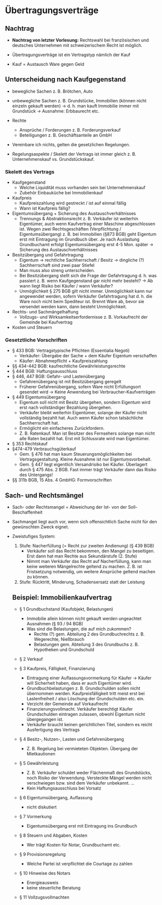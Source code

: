# Übertragungsverträge

## Nachtrag

- **Nachtrag von letzter Vorlesung:** Rechtswahl bei französischen und deutsches Unternehmen mit schweizerischem Recht ist möglich.

- Übertragungsverträge ist ein Vertragstyp nämlich der Kauf
- Kauf = Austausch Ware gegen Geld

## Unterscheidung nach Kaufgegenstand

- bewegliche Sachen z. B. Brötchen, Auto
- unbewegliche Sachen z. B. Grundstücke, Immobilien (können nicht einzeln gekauft werden) → d. h. man kauft Immobilie immer mit Grundstück → Ausnahme: Erbbaurecht etc.
- Rechte
    - Ansprüche / Forderungen z. B. Forderungsverkauf
    - Beteiligungen z. B. Geschäftsanteile an GmbH

- Vereinbare ich nichts, gelten die gesetzlichen Regelungen.
- Regelungsaspekte / Skelett der Vertrags ist immer gleich z. B. Unternehmenskauf vs. Grundstückskauf.

### Skelett des Vertrags

- Kaufgegenstand
    - Welche Liquidität muss vorhanden sein bei Unternehmenskauf
    - Zubehör Einbauküche bei Immobilienkauf
- Kaufpreis
    - Kaufpreiszahlung wird gestreckt / ist auf einmal fällig
    - Wann ist Kaufpreis fällig?
- Eigentumsübergang + Sicherung des Austauschverhältnisses
    - Trennungs & Abstraktionsrecht z. B. Verkäufer ist weiterhin Eigentümer, auch wenn Kaufvertrag einer Maschine abgeschlossen ist. Wegen zwei Rechtsgeschäften (Verpflichtung / Eigentumsübergang) z. B. bei Immobilien (§873 BGB) geht Eigentum erst mit Eintragung im Grundbuch über. Je nach Auslastung Grundbuchamt erfolgt Eigentumsübergang erst 4-5 Mon. später → Sicherung des Austauschverhältnisses
- Besitzübergang und Gefahrtragung
    - Eigentum → rechtliche Sachherrschaft / Besitz → dingliche (?) Sachherrschaft sind zwei paar Stiefel
    - Man muss also streng unterscheiden.
    - Bei Besitzübergang stellt sich die Frage der Gefahrtragung d. h. was passiert z. B. wenn Kaufgegenstand gar nicht mehr besteht? → Ab wann liegt Risiko bei Käufer / wann Verkäufer?
    - Unmöglichkeit § 275 BGB gilt nicht immer. Unmöglichkeit kann nur angewendet werden, sofern Verkäufer Gefahrtragung hat d. h. die Ware noch nicht beim Spediteur ist. Brennt Ware ab, bevor sie versendet werden kann, dann besteht Unmöglichkeit.
- Rechts- und Sachmängelhaftung
    - Vollzugs- und Wirksamkeitserfordernisse z. B. Vorkaufrecht der Gemeinde bei Kaufvertrag
- Kosten und Steuern

### Gesetztliche Vorschriften

- § 433 BGB: Vertragstypische Pflichten (Essentialia Negoti)
    - Verkäufer: Übergabe der Sache + dem Käufer Eigentum verschaffen
    - Käufer: Abnahmepflicht + Kaufpreiszahlung
- §§ 434-442 BGB: kaufrechtliche Gewährleistungsrechte
- § 444 BGB: Haftungsausschluss
- § 446, 447 BGB: Gefahr- und Lastenübergang
    - Gefahrenübergang ist mit Besitzübergang geregelt
    - Früherer Gefahrenübergang, sofern Ware nicht Erfüllungsort gesendet wird → Keine Anwendung bei Verbraucher-Kaufverträgen
- § 449 Eigentumsübergang
    - Eigentum soll nicht mit Besitz übergehen, sondern Eigentum wird erst nach vollständiger Bezahlung übergehen.
    - Verkäufer bleibt weiterhin Eigentümer, solange der Käufer nicht vollständig bezahlt hat. Auch wenn Käufer schon tatsächliche Sachherrschaft hat.
    - Ermöglicht ein einfacheres Zurückfordern.
    - Z. B. Ratenkauf. Man ist Besitzer des Fernsehers solange man nicht alle Raten bezahlt hat. Erst mit Schlussrate wird man Eigentümer.
- § 353 Rechtskauf
- §474-479 Verbrauchsgüterkauf
    - Gem. § 476 hat man kaum Steuerungsmöglichkeiten bei Vertragsgestaltung. Kleine Ausnahme ist nur Eigentumsvorbehalt.
    - Gem. § 447 liegt eigentlich Versandrisiko bei Käufer. Überlagert durch § 475 Abs. 2 BGB. Fast immer trägt Verkäufer dann das Risiko des Untergangs!
- §§ 311b BGB, 15 Abs. 4 GmbHG: Formvorschriften

## Sach- und Rechtsmängel

- Sach- oder Rechtsmangel = Abweichung der Ist- von der Soll-Beschaffenheit
- Sachmangel liegt auch vor, wenn sich offensichtlich Sache nicht für den gewünschten Zweck eignet.
- Zweistufiges System:
    1. Stufe: Nacherfüllung (= Recht zur zweiten Andienung) (§ 439 BGB)
        - Verkäufer soll das Recht bekommen, den Mangel zu beseitigen. Erst dann hat man Rechte aus Sekundärstufe (2. Stufe)
        - Nimmt man Verkäufer das Recht auf Nacherfüllung, kann man keine weiteren Mängelrechte geltend zu machen. Z. B. ist Fristsetzung notwendig, um weitere Ansprüche geltend machen zu können.
    2. Stufe: Rücktritt, Minderung, Schadensersatz statt der Leistung

    ## Beispiel: Immobilienkaufvertrag

    - § 1 Grundbuchstand (Kaufobjekt, Belastungen)
        - Immobilie allein können nicht gekauft werden ungeachtet Ausnahmen (§ 93 / 94 BGB)
        - Was sind die Belastungen, die auf mich zukommen?
            - Rechte (?) gem. Abteilung 2 des Grundbuchrechts z. B. Wegerechte, Nießbrauch
            - Belastungen gem. Abteilung 3 des Grundbuchs z. B. Hypotheken und Grundschuld

    - § 2 Verkauf
    - § 3 Kaufpreis, Fälligkeit, Finanzierung
        - Eintragung einer Auflassungsvormerkung für Käufer → Käufer will Sicherheit haben, dass er auch Eigentümer wird.
        - Grundbuchbelastungen z. B. Grundschulden sollen nicht übernommen werden. Kaufpreisfälligkeit tritt meist erst bei Lastenfreiheit / also Löschung der Grundschulden etc. ein.
        - Verzicht der Gemeinde auf Vorkaufrecht
        - Finanzierungsvollmacht. Verkäufer berechtigt Käufer Grundschulden eintragen zulassen, obwohl Eigentum nicht übergegangen ist.
        - Verkäufer braucht keinen gerichtlichen Titel, sondern es reicht Ausfertigung des Vertrags
    - § 4 Besitz-,  Nutzen-, Lasten und Gefahrenübergang
        - Z. B. Regelung bei vermieteten Objekten. Übergang der Mietkautionen
    - § 5 Gewährleistung
        - Z. B. Verkäufer schuldet weder Flächenmaß des Grundstücks, noch Risiko der Verwendung. Versteckte Mängel werden nicht verschwiegen bzw. sind dem Verkäufer unbekannt. ...
        - Kein Haftungsausschluss bei Vorsatz
    - § 6 Eigentumsübergang, Auflassung
        - nicht diskutiert
    - § 7 Vormerkung
        - Eigentumsübergang erst mit Eintragung ins Grundbuch
    - § 8 Steuern und Abgaben, Kosten
        - Wer trägt Kosten für Notar, Grundbuchamt etc.
    - § 9 Provisionsregelung
        - Welche Partei ist verpflichtet die Courtage zu zahlen
    - § 10 Hinweise des Notars
        - Energieausweis
        - keine steuerliche Beratung
    - § 11 Vollzugsvollmachten
